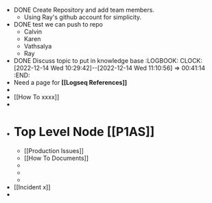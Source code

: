 - DONE Create Repository and add team members.
	- Using Ray's github account for simplicity.
- DONE test we can push to repo
	- Calvin
	- Karen
	- Vathsalya
	- Ray
- DONE Discuss topic to put in knowledge base
  :LOGBOOK:
  CLOCK: [2022-12-14 Wed 10:29:42]--[2022-12-14 Wed 11:10:56] =>  00:41:14
  :END:
- Need a page for **[[Logseq References]]**
-
- [[How To xxxx]]
-
- # Top Level Node [[P1AS]]
	- [[Production Issues]]
	- [[How To Documents]]
	-
	-
	-
- [[Incident x]]
-